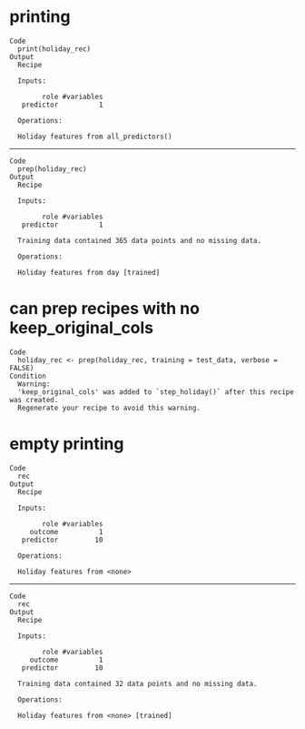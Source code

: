 # printing

    Code
      print(holiday_rec)
    Output
      Recipe
      
      Inputs:
      
            role #variables
       predictor          1
      
      Operations:
      
      Holiday features from all_predictors()

---

    Code
      prep(holiday_rec)
    Output
      Recipe
      
      Inputs:
      
            role #variables
       predictor          1
      
      Training data contained 365 data points and no missing data.
      
      Operations:
      
      Holiday features from day [trained]

# can prep recipes with no keep_original_cols

    Code
      holiday_rec <- prep(holiday_rec, training = test_data, verbose = FALSE)
    Condition
      Warning:
      'keep_original_cols' was added to `step_holiday()` after this recipe was created.
      Regenerate your recipe to avoid this warning.

# empty printing

    Code
      rec
    Output
      Recipe
      
      Inputs:
      
            role #variables
         outcome          1
       predictor         10
      
      Operations:
      
      Holiday features from <none>

---

    Code
      rec
    Output
      Recipe
      
      Inputs:
      
            role #variables
         outcome          1
       predictor         10
      
      Training data contained 32 data points and no missing data.
      
      Operations:
      
      Holiday features from <none> [trained]

